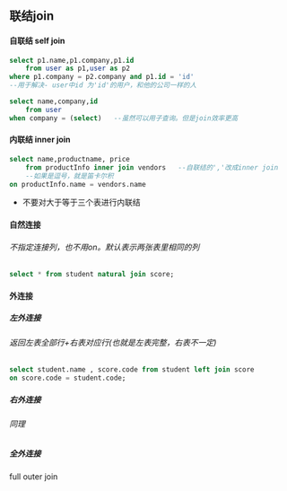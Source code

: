 ## 联结join

#### 自联结 self join



```sql
select p1.name,p1.company,p1.id
	from user as p1,user as p2
where p1.company = p2.company and p1.id = 'id'
--用于解决- user中id 为'id'的用户，和他的公司一样的人

select name,company,id
	from user 
when company = (select)   --虽然可以用子查询。但是join效率更高
```

#### 内联结 inner join

```sql
select name,productname, price
	from productInfo inner join vendors   --自联结的','改成inner join
	--如果是逗号，就是笛卡尔积
on productInfo.name = vendors.name
```

- 不要对大于等于三个表进行内联结

#### 自然连接

###### 不指定连接列，也不用on。默认表示两张表里相同的列

```sql
select * from student natural join score;
```

#### 外连接

##### 左外连接

###### 	返回左表全部行+右表对应行(也就是左表完整，右表不一定)

```sql
select student.name , score.code from student left join score
on score.code = student.code;
```

##### 右外连接

###### 	同理

##### 全外连接

full outer join

###### 	